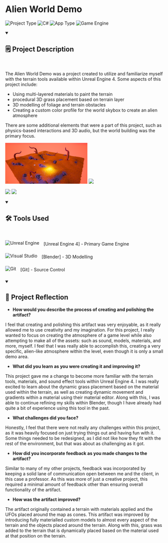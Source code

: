 # Alien World Demo
![Project Type](https://custom-icon-badges.demolab.com/badge/Project%20Type-University-F25278?style=for-the-badge&logo=file&logoColor=white) ![C#](https://custom-icon-badges.demolab.com/badge/Language-C%2B%2B-brightgreen?style=for-the-badge&logo=command-palette&logoColor=white) ![App Type](https://custom-icon-badges.demolab.com/badge/Application%20Type-Game-blue?style=for-the-badge&logo=terminal&logoColor=white) ![Game Engine](https://custom-icon-badges.demolab.com/badge/Game%20Engine-Unreal%20Engine%204-purple?style=for-the-badge&logo=controller&logoColor=white)

<details open> 
<summary><h2>🗒️ Project Description</h2></summary>

<br />

The Alien World Demo was a project created to utilize and familiarize myself with the terrain tools available within Unreal Engine 4. 
Some aspects of this project include: 
  - Using multi-layered materials to paint the terrain
  -  procedural 3D grass placement based on terrain layer
  -  3D modelling of foliage and terrain obstacles
  -  Creating a custom color profile for the world skybox to create an alien atmosphere

There are some additional elements that were a part of this project, such as physics-based interactions and 3D audio, but the world building was the primary focus.
</details> 

<p float="left">
  <img src="Screenshots/HighresScreenshot00001.png" width="52%" />
  <img src="Screenshots/ScreenShot00000.png" width="46%" />
</p>
<p float="left">
  <img src="Screenshots/ScreenShot00001.png" width="49%" />
  <img src="Screenshots/ScreenShot00002.png" width="49%" />
</p>

<details open> 
<summary><h2>🛠️ Tools Used</h2></summary>

<br />

<img align="center" alt="Unreal Engine" width="40px" style="padding-right:10px;padding-bottom:10px;" src="https://cdn.jsdelivr.net/gh/devicons/devicon/icons/unrealengine/unrealengine-original.svg"/> [Unreal Engine 4] - Primary Game Engine

<img align="center" alt="Visual Studio" width="40px" style="padding-right:10px;padding-bottom:10px;" src="https://cdn.jsdelivr.net/gh/devicons/devicon@latest/icons/blender/blender-original.svg"/> [Blender] - 3D Modelling

<img align="center" alt="Git" width="40px" style="padding-right:10px;padding-bottom:10px;" src="https://cdn.jsdelivr.net/gh/devicons/devicon/icons/git/git-original.svg"/> [Git] - Source Control

</details> 

<details open> 
<summary><h2>🧠 Project Reflection</h2></summary>

- **How would you describe the process of creating and polishing the artifact?**
  
I feel that creating and polishing this artifact was very enjoyable, as it really allowed me to use creativity and my imagination. For this project, I really wanted to focus on creating the atmosphere of a game level while also attempting to make all of the assets: such as sound, models, materials, and more, myself. I feel that I was really able to accomplish this, creating a very specific, alien-like atmosphere within the level, even though it is only a small demo area.
  
- **What did you learn as you were creating it and improving it?**

This project gave me a change to become more familiar with the terrain tools, materials, and sound effect tools within Unreal Engine 4. I was really excited to learn about the dynamic grass placement based on the material used within the terrain, as well as creating dynamic movement and gradients within a material using their material editor. Along with this, I was able to continue refining my skills within Blender, though I have already had quite a bit of experience using this tool in the past.

- **What challenges did you face?**

Honestly, I feel that there were not really any challenges within this project, as it was heavily focused on just trying things out and having fun with it. Some things needed to be redesigned, as I did not like how they fit with the rest of the environment, but that was about as challenging as it got.

- **How did you incorporate feedback as you made changes to the artifact?**

Similar to many of my other projects, feedback was incorporated by keeping a solid lane of communication open between me and the client, in this case a professor. As this was more of just a creative project, this required a minimal amount of feedback other than ensuring overall functionality of the artifact.

- **How was the artifact improved?**

The artifact originally contained a terrain with materials applied and the UFOs placed around the map as cones. This artifact was improved by introducing fully materialled custom models to almost every aspect of the terrain and the objects placed around the terrain. Along with this, grass was added to the terrain that is dynamically placed based on the material used at that position on the terrain.
</details> 
